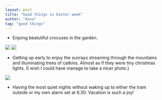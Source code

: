 ```yaml
---
layout: post
title: "Good things in Easter week"
author: "Anna"
tag: "good things"
---
```


* Enjoing beatutiful crocuses in the garden. 

<img border="0" src="https://live.staticflickr.com/7840/40639566893_bd8fe54cd7_c.jpg
">
<img border="0" src="https://live.staticflickr.com/65535/32673997107_9cb9a45ec4_c.jpg
">

* Getting up early to enjoy the sunrays streaming through the mountains and illuminating trees of catkins. Almost as if they were tiny christmas lights. (I wish I could have manage to take a nicer photo.)

<img border="0" src="https://live.staticflickr.com/65535/33739428928_fde781af08_c.jpg
">

* Having the most quiet nights without waking up to either the tram outside or my own alarm set at 6.30. Vacation is such a joy!

